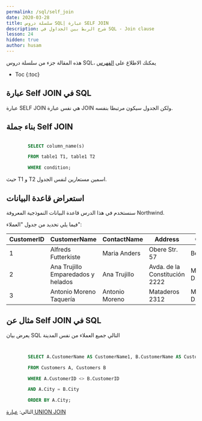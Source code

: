 ```yaml
---
permalink: /sql/self_join
date: 2020-03-28
title: سلسلة دروس SQL| عبارة SELF JOIN
description: شرح الربط بين الجداول في SQL - Join clause
lesson: 24
hidden: true
author: husam
---
```


هذه المقالة جزء من سلسلة دروس SQL، يمكنك الاطلاع على [الفهرس](intro)

* Toc
{:toc}

## عبارة Self JOIN في SQL

عبارة SELF JOIN هي نفس عبارة JOIN  ولكن الجدول سيكون مرتبطا بنفسه.

## بناء جملة Self JOIN

```sql

        SELECT column_name(s)

        FROM table1 T1, table1 T2

        WHERE condition;

```

حيث T1 و T2 اسمين مستعارين لنفس الجدول.

## استعراض قاعدة البيانات

سنستخدم في هذا الدرس قاعدة البيانات النموذجية المعروفة Northwind.

فيما يلي تحديد من جدول "العملاء":

| CustomerID 	| CustomerName |	ContactName |	Address |	City |	PostalCode |	Country |
| ------------ | ------------ | ---------------| ------------ | ----- | -------- | ----------- |
| 1 | Alfreds Futterkiste 	| Maria Anders |	Obere Str. 57 |	Berlin |	12209 |	Germany |
| 2 |	Ana Trujillo Emparedados y helados |	Ana Trujillo |	Avda. de la Constitución 2222 |	México D.F. |	05021 |	Mexico |
|3 |	Antonio Moreno Taquería |	Antonio Moreno |	Mataderos 2312 |	México D.F. |	05023 |	Mexico |


## مثال عن Self JOIN في SQL

يعرض بيان SQL التالي جميع العملاء من نفس المدينة


```sql


        SELECT A.CustomerName AS CustomerName1, B.CustomerName AS CustomerName2, A.City

        FROM Customers A, Customers B

        WHERE A.CustomerID <> B.CustomerID

        AND A.City = B.City

        ORDER BY A.City;

```

التالي: [عبارة UNION JOIN ](union)
